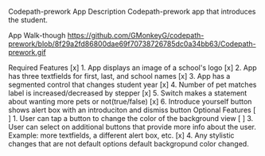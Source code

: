 Codepath-prework
App Description
Codepath-prework app that introduces the student.

App Walk-though
https://github.com/GMonkeyG/codepath-prework/blob/8f29a2fd86800dae69f70738726785dc0a34bb63/Codepath-prework.gif

Required Features
[x] 1. App displays an image of a school's logo
[x] 2. App has three textfields for first, last, and school names
[x] 3. App has a segmented control that changes student year
[x] 4. Number of pet matches label is increased/decreased by stepper
[x] 5. Switch makes a statement about wanting more pets or not(true/false)
[x] 6. Introduce yourself button shows alert box with an introduciton and dismiss button
Optional Features
[ ] 1. User can tap a button to change the color of the background view
[ ] 3. User can select on additional buttons that provide more info about the user. Example: more textfields, a different alert box, etc.
[x] 4. Any stylistic changes that are not default options default backgropund color changed.
